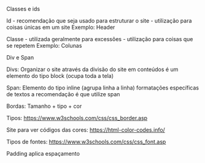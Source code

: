 Classes e ids

Id - recomendação que seja usado para estruturar o site - utilização para coisas únicas em um site
Exemplo: Header

Classe - utilizada geralmente para excessões - utilização para coisas que se repetem
Exemplo: Colunas

Div e Span

Divs: Organizar o site através da divisão do site em conteúdos
é um elemento do tipo block (ocupa toda a tela)

Span: Elemento do tipo inline (agrupa linha a linha)
formatações específicas de textos a recomendação é que utilize span

Bordas: Tamanho + tipo + cor

Tipos: https://www.w3schools.com/css/css_border.asp

Site para ver códigos das cores: https://html-color-codes.info/

Tipos de fontes: https://www.w3schools.com/css/css_font.asp

Padding aplica espaçamento
